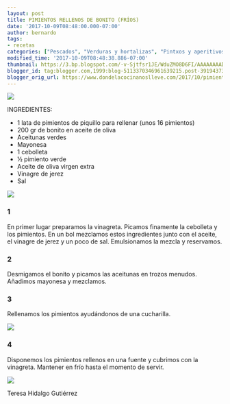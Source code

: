 ```yaml
---
layout: post
title: PIMIENTOS RELLENOS DE BONITO (FRÍOS)
date: '2017-10-09T08:48:00.000-07:00'
author: bernardo
tags:
- recetas
categories: ["Pescados", "Verduras y hortalizas", "Pintxos y aperitivos"]
modified_time: '2017-10-09T08:48:38.886-07:00'
thumbnail: https://3.bp.blogspot.com/-v-Sjtfsr1JE/WduZMO8D6FI/AAAAAAAAD4Y/crXwwOamLtM4lmDHB5yc4PriPp5BedvqQCLcBGAs/s400/00.JPG
blogger_id: tag:blogger.com,1999:blog-5113370346961639215.post-3919437342884903112
blogger_orig_url: https://www.dondelacocinanoslleve.com/2017/10/pimientos-rellenos-de-bonito-frios.html
---
```

![](https://3.bp.blogspot.com/-v-Sjtfsr1JE/WduZMO8D6FI/AAAAAAAAD4Y/crXwwOamLtM4lmDHB5yc4PriPp5BedvqQCLcBGAs/s400/00.JPG)

  
INGREDIENTES:  

* 1 lata de pimientos de piquillo para rellenar (unos 16 pimientos)
* 200 gr de bonito en aceite de oliva 
* Aceitunas verdes 
* Mayonesa
* 1 cebolleta
* ½ pimiento verde
* Aceite de oliva virgen extra
* Vinagre de jerez
* Sal  

![](https://1.bp.blogspot.com/-L91PWcG3xvw/WduZeAc2SMI/AAAAAAAAD4c/dF0OF7AoVJci4aDlKjvIpdvUXpBBHCoUgCLcBGAs/s320/01.JPG)

  

### 1

En primer lugar preparamos la vinagreta. Picamos finamente la cebolleta y los pimientos. En un bol mezclamos estos ingredientes junto con el aceite, el vinagre de jerez y un poco de sal. Emulsionamos la mezcla y reservamos.  

### 2

Desmigamos el bonito y picamos las aceitunas en trozos menudos. Añadimos mayonesa y mezclamos.  
  

### 3

Rellenamos los pimientos ayudándonos de una cucharilla.  
  

![](https://2.bp.blogspot.com/-6pqND26pOQw/WduZyLr5FKI/AAAAAAAAD4g/T-vFfqgT5kk7GdNjKC3cef6yIvnFNcYmQCLcBGAs/s320/02.JPG)

  

### 4

Disponemos los pimientos rellenos en una fuente y cubrimos con la vinagreta. Mantener en frío hasta el momento de servir.  

![](https://2.bp.blogspot.com/-Kj-PGXey6ew/WduZ-rzt3wI/AAAAAAAAD4k/91jeR9cjKa0qXJyxpu7v7-_lTEmBdahCQCLcBGAs/s320/03.JPG)

  

  
Teresa Hidalgo Gutiérrez
